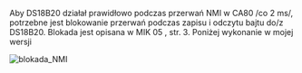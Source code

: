 Aby DS18B20 działał prawidłowo podczas przerwań NMI w CA80 /co 2 ms/, potrzebne jest blokowanie przerwań podczas zapisu i odczytu bajtu do/z DS18B20. Blokada jest opisana w MIK 05 , str. 3. Poniżej wykonanie w mojej wersji

![blokada_NMI](https://github.com/user-attachments/assets/66792fc0-4ccc-4af8-a8f7-3f1ce14ba5a6)





